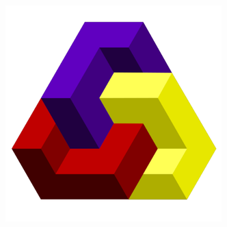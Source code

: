 <p align="center">
  <img src="https://raw.githubusercontent.com/monsterkodi/kakao/master/kakao.app/Contents/Resources/img/about.png" />
</p>